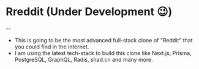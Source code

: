 # Rreddit (Under Development 😉)
--
* This is going to be the most advanced full-stack clone of "Reddit" that you could find in the internet.
* I am using the latest tech-stack to build this clone like Next.js, Prisma, PostgreSQL, GraphQL, Radis, shad.cn and many more.
